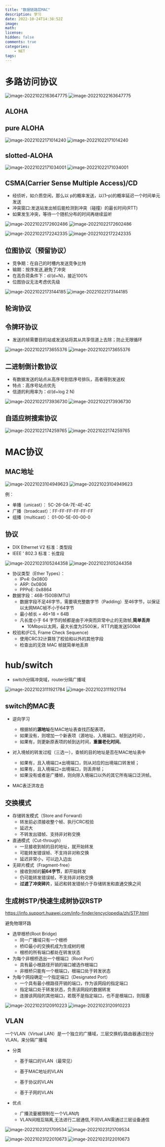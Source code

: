 ```yaml
---
title: "数据链路层MAC"
description: 学习
date: 2022-10-24T14:38:52Z
image: 
math: 
license: 
hidden: false
comments: true
categories:
    - NET
tags:
---
```

# 多路访问协议

![image-20221022163647775](/images/image-20221022163647775.png)
![image-20221022163647775](/images/image-20221022163647775.png)

## ALOHA

## pure ALOHA

![image-20221022171014240](/images/image-20221022171014240.png)
![image-20221022171014240](/images/image-20221022171014240.png)



## slotted-ALOHA

![image-20221022171034001](/images/image-20221022171034001.png)
![image-20221022171034001](/images/image-20221022171034001.png)



## CSMA(Carrier Sense Multiple Access)/CD

- 经侦听，如介质空闲，那么以 p的概率发送，以(1–p)的概率延迟一个时间单元发送
- 冲突窗口:发送站发出帧后能检测到冲突（碰撞）的最长时间(RTT)
- 如果发生冲突，等待一个随机分布的时间再继续监听

![image-20221022172602486](/images/image-20221022172602486.png)
![image-20221022172602486](/images/image-20221022172602486.png)

![image-20221022172242335](/images/image-20221022172242335.png)
![image-20221022172242335](/images/image-20221022172242335.png)



## 位图协议（预留协议）

- 竞争期：在自己的时槽内发送竞争比特
- 输期：按序发送,避免了冲突
- 在高负荷条件下：d/(d+N)，接近100%
- 位图协议无法考虑优先级

![image-20221022173144185](/images/image-20221022173144185.png)
![image-20221022173144185](/images/image-20221022173144185.png)

## 轮询协议

## 令牌环协议

- 发送的帧需要目的站或发送站将其从共享信道上去除；防止无限循环

![image-20221022173655376](/images/image-20221022173655376.png)
![image-20221022173655376](/images/image-20221022173655376.png)

## 二进制倒计数协议

- 有数据发送的站点从高序号到低序号排队，高者得到发送权
- 特点：高序号站点优先
- 信道的利用率为：d/(d+log 2 N)

![image-20221022173936730](/images/image-20221022173936730.png)
![image-20221022173936730](/images/image-20221022173936730.png)



## 自适应树搜索协议

![image-20221022174259765](/images/image-20221022174259765.png)
![image-20221022174259765](/images/image-20221022174259765.png)



# MAC协议

## MAC地址

![image-20221023104949623](/images/image-20221023104949623.png)
![image-20221023104949623](/images/image-20221023104949623.png)

例：

- 单播（unicast）： 5C-26-0A-7E-4E-4C
- 广播（broadcast）：FF-FF-FF-FF-FF-FF
- 组播（multicast）： 01-00-5E-00-00-0

## 协议

- DIX Ethernet V2 标准：类型段
- IEEE ' 802.3 标准：长度段

![image-20221023105244358](/images/image-20221023105244358.png)
![image-20221023105244358](/images/image-20221023105244358.png)

- 协议类型（Ether Types）：
  - IPv4: 0x0800
  - ARP: 0x0806
  - PPPoE: 0x8864
- 数据字段：46B-1500B(MTU)
  - 数据字段不足46字节，需要填充整数字节（Padding）至46字节，以保证以太网MAC帧不小于64字节
  - 最小帧长 = 46+18 = 64B
  - 凡长度小于 64 字节的帧都是由于冲突而异常中止的无效帧,**简单丢弃**
    - 10Mbps以太网，最大长度为2500米，RTT内能发送500bit
- 校验和(FCS, Frame Check Sequence)
  - 使用CRC32计算除了校验和以外的其他字段
  - 检查出的无效 MAC 帧就简单地丢弃

# hub/switch

- switch分隔冲突域，router分隔广播域

![image-20221023111921784](/images/image-20221023111921784.png)
![image-20221023111921784](/images/image-20221023111921784.png)

## switch的MAC表

- 逆向学习
  - 根据帧的**源地址**在MAC地址表查找匹配表项，
  - 如果没有，则增加一个新表项（源地址、入境端口、帧到达时间），
  - 如果有，则更新原表项的帧到达时间，**重置老化时间**。
- 对入境帧的转发过程（三选一），查帧的目的地址是否在MAC地址表中
  - 如果有，且入境端口≠出境端口，则从对应的出境端口转发帧；
  - 如果有，且入境端口=出境端口，则丢弃帧；
  - 如果没有或者是广播帧，则向除入境端口以外的其它所有端口泛洪帧。

- MAC表泛洪攻击

## 交换模式

- 存储转发模式（Store and Forward）
  - 转发前必须接收整个帧、执行CRC校验
  - 延迟大
  - 不转发出错帧、支持非对称交换
- 直通模式（Cut-through）
  - 一旦接收到帧的目的地址，就开始转发
  - 可能转发错误帧、不支持非对称交换
  - 延迟非常小，可以边入边出
- 无碎片模式（Fragment-free）
  - 接收到帧的**前64字节**，即开始转发
  - 仍可能转发错误帧，不支持非对称交换
  - **过滤了冲突碎片**，延迟和转发错帧介于存储转发和直通交换之间

## 生成树STP/快速生成树协议RSTP

https://info.support.huawei.com/info-finder/encyclopedia/zh/STP.html

避免物理环路

-  选举根桥(Root Bridge) 
   - 同一广播域只有一个根桥
   - 桥ID最小的交换机成为生成树的根
   - 根桥的所有端口都处在转发状态
-  为每个非根桥选出一个根端口（Root Port）
   - 具有最小根路径开销的端口被选作根端口
   - 非根桥只能有一个根端口，根端口处于转发状态
-  为每个网段确定一个指定端口（Designated Port）
   - 一个具有最小根路径开销的端口，作为该网段的指定端口
   - 指定端口处于转发状态，负责该网段的数据转发
   - 连接该网段的其他端口，若既不是指定端口，也不是根端口，则阻塞

![image-20221023120910223](/images/image-20221023120910223.png)
![image-20221023120910223](/images/image-20221023120910223.png)

## VLAN

一个VLAN（Virtual LAN）是一个独立的广播域，三层交换机/路由器通过划分VLAN，来分隔广播域

- 分类

  -  基于端口的VLAN（最常见）

  -  基于MAC地址的VLAN

  -  基于协议的VLAN

  -  基于子网的VLAN

- 优点
  - 广播流量被限制在一个VLAN内
  - VLAN间相互隔离,无法进行二层通信,不同VLAN需通过三层设备通信

![image-20221023121709534](/images/image-20221023121709534.png)
![image-20221023121709534](/images/image-20221023121709534.png)

![image-20221023122010673](/images/image-20221023122010673.png)
![image-20221023122010673](/images/image-20221023122010673.png)